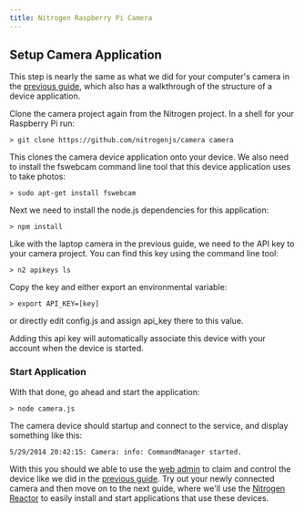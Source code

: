 ```yaml
---
title: Nitrogen Raspberry Pi Camera
---
```


## Setup Camera Application

This step is nearly the same as what we did for your computer's camera in the [previous guide](../start/camera.md), which also has a walkthrough of the structure of a device application.

Clone the camera project again from the Nitrogen project. In a shell for your Raspberry Pi run:

`> git clone https://github.com/nitrogenjs/camera camera`

This clones the camera device application onto your device. We also need to install the fswebcam command line tool that this device application uses to take photos:

`> sudo apt-get install fswebcam`

Next we need to install the node.js dependencies for this application:

`> npm install`

Like with the laptop camera in the previous guide, we need to the API key to your camera project.  You can find this key using the command line tool:

`> n2 apikeys ls`

Copy the key and either export an environmental variable:

`> export API_KEY=[key]`

or directly edit config.js and assign api_key there to this value.

Adding this api key will automatically associate this device with your account when the device is started.

### Start Application

With that done, go ahead and start the application:

`> node camera.js`

The camera device should startup and connect to the service, and display something like this:

```
5/29/2014 20:42:15: Camera: info: CommandManager started.
```

With this you should we able to use the [web admin](https://admin.nitrogen.io) to claim and control the device like we did in the [previous guide](../start/admin). Try out your newly connected camera and then move on to the next guide, where we'll use the [Nitrogen Reactor](/docs/concepts/reactor.html) to easily install and start applications that use these devices.